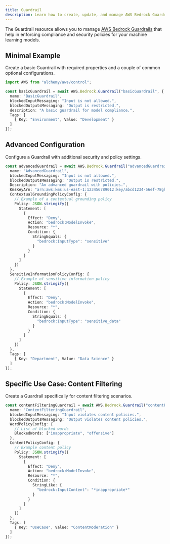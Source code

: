 ```yaml
---
title: Guardrail
description: Learn how to create, update, and manage AWS Bedrock Guardrails using Alchemy Cloud Control.
---
```



The Guardrail resource allows you to manage [AWS Bedrock Guardrails](https://docs.aws.amazon.com/bedrock/latest/userguide/) that help in enforcing compliance and security policies for your machine learning models.

## Minimal Example

Create a basic Guardrail with required properties and a couple of common optional configurations.

```ts
import AWS from "alchemy/aws/control";

const basicGuardrail = await AWS.Bedrock.Guardrail("basicGuardrail", {
  name: "BasicGuardrail",
  blockedInputMessaging: "Input is not allowed.",
  blockedOutputsMessaging: "Output is restricted.",
  description: "A basic guardrail for model compliance.",
  Tags: [
    { Key: "Environment", Value: "Development" }
  ]
});
```

## Advanced Configuration

Configure a Guardrail with additional security and policy settings.

```ts
const advancedGuardrail = await AWS.Bedrock.Guardrail("advancedGuardrail", {
  name: "AdvancedGuardrail",
  blockedInputMessaging: "Input is not allowed.",
  blockedOutputsMessaging: "Output is restricted.",
  Description: "An advanced guardrail with policies.",
  KmsKeyArn: "arn:aws:kms:us-east-1:123456789012:key/abcd1234-56ef-78gh-90ij-klmnopqrst",
  ContextualGroundingPolicyConfig: {
    // Example of a contextual grounding policy
    Policy: JSON.stringify({
      Statement: [
        {
          Effect: "Deny",
          Action: "bedrock:ModelInvoke",
          Resource: "*",
          Condition: {
            StringEquals: {
              "bedrock:InputType": "sensitive"
            }
          }
        }
      ]
    })
  },
  SensitiveInformationPolicyConfig: {
    // Example of sensitive information policy
    Policy: JSON.stringify({
      Statement: [
        {
          Effect: "Deny",
          Action: "bedrock:ModelInvoke",
          Resource: "*",
          Condition: {
            StringEquals: {
              "bedrock:InputType": "sensitive_data"
            }
          }
        }
      ]
    })
  },
  Tags: [
    { Key: "Department", Value: "Data Science" }
  ]
});
```

## Specific Use Case: Content Filtering

Create a Guardrail specifically for content filtering scenarios.

```ts
const contentFilteringGuardrail = await AWS.Bedrock.Guardrail("contentFilteringGuardrail", {
  name: "ContentFilteringGuardrail",
  blockedInputMessaging: "Input violates content policies.",
  blockedOutputsMessaging: "Output violates content policies.",
  WordPolicyConfig: {
    // List of blocked words
    BlockedWords: ["inappropriate", "offensive"]
  },
  ContentPolicyConfig: {
    // Example content policy
    Policy: JSON.stringify({
      Statement: [
        {
          Effect: "Deny",
          Action: "bedrock:ModelInvoke",
          Resource: "*",
          Condition: {
            StringLike: {
              "bedrock:InputContent": "*inappropriate*"
            }
          }
        }
      ]
    })
  },
  Tags: [
    { Key: "UseCase", Value: "ContentModeration" }
  ]
});
```

